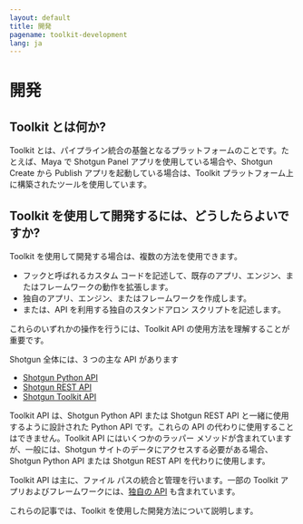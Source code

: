 ```yaml
---
layout: default
title: 開発
pagename: toolkit-development
lang: ja
---
```


# 開発

## Toolkit とは何か?

Toolkit とは、パイプライン統合の基盤となるプラットフォームのことです。たとえば、Maya で Shotgun Panel アプリを使用している場合や、Shotgun Create から Publish アプリを起動している場合は、Toolkit プラットフォーム上に構築されたツールを使用しています。

## Toolkit を使用して開発するには、どうしたらよいですか?

Toolkit を使用して開発する場合は、複数の方法を使用できます。

- フックと呼ばれるカスタム コードを記述して、既存のアプリ、エンジン、またはフレームワークの動作を拡張します。
- 独自のアプリ、エンジン、またはフレームワークを作成します。
- または、API を利用する独自のスタンドアロン スクリプトを記述します。

これらのいずれかの操作を行うには、Toolkit API の使用方法を理解することが重要です。

Shotgun 全体には、3 つの主な API があります
- [Shotgun Python API](https://developer.shotgunsoftware.com/python-api)
- [Shotgun REST API](https://developer.shotgunsoftware.com/rest-api/)
- [Shotgun Toolkit API](https://developer.shotgunsoftware.com/tk-core)

Toolkit API は、Shotgun Python API または Shotgun REST API と一緒に使用するように設計された Python API です。これらの API の代わりに使用することはできません。Toolkit API にはいくつかのラッパー メソッドが含まれていますが、一般には、Shotgun サイトのデータにアクセスする必要がある場合、Shotgun Python API または Shotgun REST API を代わりに使用します。

Toolkit API は主に、ファイル パスの統合と管理を行います。一部の Toolkit アプリおよびフレームワークには、[独自の API](../../reference/pipeline-integrations.md) も含まれています。

これらの記事では、Toolkit を使用した開発方法について説明します。